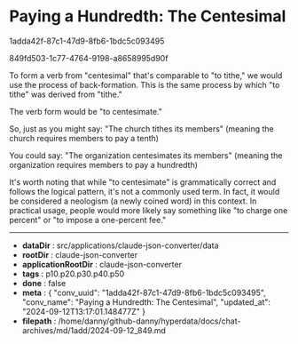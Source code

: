 # Paying a Hundredth: The Centesimal

1adda42f-87c1-47d9-8fb6-1bdc5c093495

849fd503-1c77-4764-9198-a8658995d90f

 To form a verb from "centesimal" that's comparable to "to tithe," we would use the process of back-formation. This is the same process by which "to tithe" was derived from "tithe."

The verb form would be "to centesimate."

So, just as you might say:
"The church tithes its members" (meaning the church requires members to pay a tenth)

You could say:
"The organization centesimates its members" (meaning the organization requires members to pay a hundredth)

It's worth noting that while "to centesimate" is grammatically correct and follows the logical pattern, it's not a commonly used term. In fact, it would be considered a neologism (a newly coined word) in this context. In practical usage, people would more likely say something like "to charge one percent" or "to impose a one-percent fee."

---

* **dataDir** : src/applications/claude-json-converter/data
* **rootDir** : claude-json-converter
* **applicationRootDir** : claude-json-converter
* **tags** : p10.p20.p30.p40.p50
* **done** : false
* **meta** : {
  "conv_uuid": "1adda42f-87c1-47d9-8fb6-1bdc5c093495",
  "conv_name": "Paying a Hundredth: The Centesimal",
  "updated_at": "2024-09-12T13:17:01.148477Z"
}
* **filepath** : /home/danny/github-danny/hyperdata/docs/chat-archives/md/1add/2024-09-12_849.md